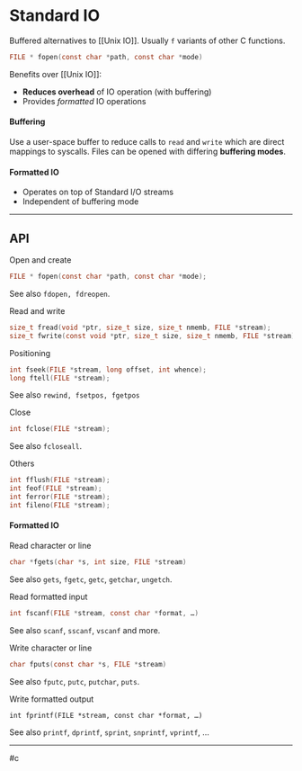 # Standard IO
Buffered alternatives to [[Unix IO]]. Usually `f` variants of other C functions.


```c
FILE * fopen(const char *path, const char *mode)
```

Benefits over [[Unix IO]]:
- **Reduces overhead** of IO operation (with buffering)
- Provides *formatted* IO operations

#### Buffering
Use a user-space buffer to reduce calls to `read` and `write` which are direct mappings to syscalls. Files can be opened with differing **buffering modes**.


#### Formatted IO
- Operates on top of Standard I/O streams
- Independent of buffering mode

---

## API

Open and create
```c
FILE * fopen(const char *path, const char *mode);
```
See also `fdopen, fdreopen`.

Read and write
```c
size_t fread(void *ptr, size_t size, size_t nmemb, FILE *stream);
size_t fwrite(const void *ptr, size_t size, size_t nmemb, FILE *stream);
```

Positioning
```c
int fseek(FILE *stream, long offset, int whence);
long ftell(FILE *stream);
```
See also `rewind, fsetpos, fgetpos`

Close
```c
int fclose(FILE *stream);
```
See also `fcloseall`.

Others
```c
int fflush(FILE *stream);
int feof(FILE *stream);
int ferror(FILE *stream);
int fileno(FILE *stream);
```

#### Formatted IO
Read character or line
```c
char *fgets(char *s, int size, FILE *stream)
```
See also `gets`, `fgetc`, `getc`, `getchar`, `ungetch`.

Read formatted input
```c
int fscanf(FILE *stream, const char *format, …)
```
See also `scanf`, `sscanf`, `vscanf` and more.

Write character or line
```c
char fputs(const char *s, FILE *stream)
```
See also `fputc`, `putc`, `putchar`, `puts`.

Write formatted output
```code
int fprintf(FILE *stream, const char *format, …)
```
See also `printf`, `dprintf`, `sprint`, `snprintf`, `vprintf`, …

---
#c

